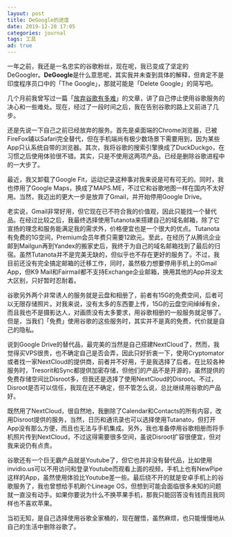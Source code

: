 ```yaml
---
layout: post
title: DeGoogle的进度
date: 2019-12-28 17:05
categories: journal
tags: 工具
ad: true
---
```


一年之前，我还是一名忠实的谷歌粉丝，现在呢，我已变成了坚定的DeGoogler。**DeGoogle**是什么意思呢，其实我并未查到具体的解释，但肯定不是印度程序员口中的「The Google」，那就可能是「Delete Google」的简写吧。

几个月前我曾写过一篇「[放弃谷歌有多难](https://jubeny.com/2019/10/it-is-hard-to-quit-google/)」的文章，讲了自己停止使用谷歌服务的决心和一些难处。现在，经过了一段时间之后，我在告别谷歌的路上又前进了几步。

还是先说一下自己之前已经放弃的服务。首先是桌面端的Chrome浏览器，已被FireFox辅以Safari完全替代，但在手机端尚有极少数场景下需要用到，因为某些App只认系统自带的浏览器。其次，我将谷歌的搜索引擎换成了DuckDuckgo，在习惯之后使用体验很不错。其实，只是不使用这两项产品，已经是删除谷歌进程中的一大步了。

最近，我又卸载了Google Fit，运动记录这种事对我来说是可有可无的。同时，我也停用了Google Maps，换成了MAPS.ME，不过它和谷歌地图一样在国内不太好用。当然，我迈出的更大一步是放弃了Gmail，并开始停用Google Drive。

老实说，Gmail非常好用，但它现在已不符合我的价值观，因此只能找一个替代品。在经过比较之后，我最终选择使用Tutanota来搭建自己的域名邮箱，除了它宣扬的理念和服务能满足我的需求外，价格便宜也是一个很大的优点。Tutanota有免费的1G空间，Premium会员年费只需要12欧元。至此，在经历了从腾讯企业邮到Mailgun再到Yandex的搬家史后，我终于为自己的域名邮箱找到了最后的归宿。虽然Tutanota并不是完美无缺的，但似乎也不存在更好的服务了。不过，我目前还没有完全搞定邮箱的迁移工作，同时，虽然极力想要停用手机上的Gmail App，但K9 Mail和Fairmail都不支持Exchange企业邮箱，换用其他的App并没太大区别，只好暂时忍耐着。

谷歌另外两个非常诱人的服务就是云盘和相册了，前者有15G的免费空间，后者可以无限存储照片。对我来说，没有太多的东西要上传，15G的云盘空间绰绰有余，而且我也不是摄影达人，对画质没有太多要求，用谷歌相册的一般服务就足够了。但是，当我们「免费」使用谷歌的这些服务时，其实并不是真的免费，代价就是自己的隐私。

说到Google Drive的替代品，最完美的当然是自己搭建NextCloud了，然而，我觉得买VPS很贵，也不确定自己是否会弄，因此只好折衷一下，使用Cryptomator或者找一家NextCloud的提供商，前者并不好用，于是我选择了后者。在比较各种服务时，Tresorit和Sync都提供加密存储，但他们的产品不是开源的，虽然提供的免费存储空间比Disroot多，但我还是选择了使用NextCloud的Disroot。不过，Disroot是否可以信任，我现在还不确定，但不管怎么说，总比继续用谷歌的产品好。

既然用了NextCloud，很自然地，我删除了Calendar和Contacts的所有内容，改用Disroot提供的服务，当然，日历和通讯录也可以选择使用Tutanato，但打开App没有那么方便，而且也无法与手机集成。另外，我也准备停用谷歌相册而将手机照片传到NextCloud，不过这得需要很多空间，虽说Disroot扩容很便宜，但对我来说仍有点贵。

谷歌还有一个巨无霸产品就是Youtube了，但它也并非没有替代品，比如使用invidio.us可以不用访问和登录Youtube而观看上面的视频，手机上也有NewPipe这样的App，虽然使用体验比Youtube差一些。最后绕不开的就是安卓手机上的谷歌服务了，我也曾想给手机刷个Lineage OS，但想到可能会面临很多未知的问题就一直没有动手。如果你要说为什么不换苹果手机，那我只能回答没有钱而且我同样也不喜欢苹果。

当初无知，是自己选择使用谷歌全家桶的，现在醒悟，虽然麻烦，也只能慢慢地从自己的生活中删除谷歌了。